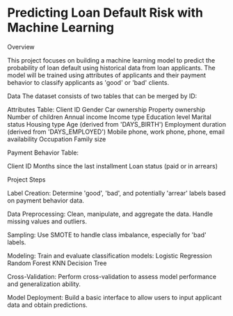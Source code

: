 # Predicting Loan Default Risk with Machine Learning

Overview

This project focuses on building a machine learning model to predict the probability of loan default using historical data from loan applicants. The model will be trained using attributes of applicants and their payment behavior to classify applicants as 'good' or 'bad' clients.

Data
The dataset consists of two tables that can be merged by ID:

Attributes Table:
Client ID
Gender
Car ownership
Property ownership
Number of children
Annual income
Income type
Education level
Marital status
Housing type
Age (derived from 'DAYS_BIRTH')
Employment duration (derived from 'DAYS_EMPLOYED')
Mobile phone, work phone, phone, email availability
Occupation
Family size

Payment Behavior Table:

Client ID
Months since the last installment
Loan status (paid or in arrears)

Project Steps

Label Creation:
Determine 'good', 'bad', and potentially 'arrear' labels based on payment behavior data.

Data Preprocessing:
Clean, manipulate, and aggregate the data.
Handle missing values and outliers.

Sampling:
Use SMOTE to handle class imbalance, especially for 'bad' labels.

Modeling:
Train and evaluate classification models:
Logistic Regression
Random Forest
KNN
Decision Tree

Cross-Validation:
Perform cross-validation to assess model performance and generalization ability.

Model Deployment:
Build a basic interface to allow users to input applicant data and obtain predictions.

